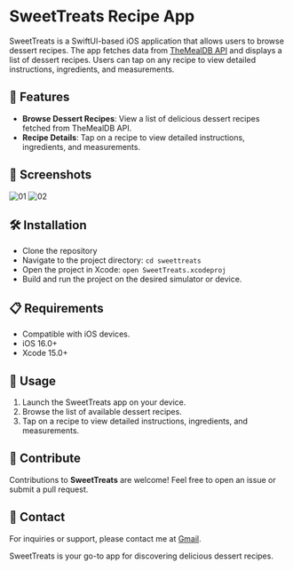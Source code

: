 # SweetTreats Recipe App

SweetTreats is a SwiftUI-based iOS application that allows users to browse dessert recipes. The app fetches data from [TheMealDB API](https://www.themealdb.com/api.php) and displays a list of dessert recipes. Users can tap on any recipe to view detailed instructions, ingredients, and measurements.

## 🚀 Features

- **Browse Dessert Recipes**: View a list of delicious dessert recipes fetched from TheMealDB API.
- **Recipe Details**: Tap on a recipe to view detailed instructions, ingredients, and measurements.

## 📸 Screenshots

![01](https://github.com/cendress/SweetTreats/assets/95492688/3d4af19b-cca9-4174-967b-47a617745558)
![02](https://github.com/cendress/SweetTreats/assets/95492688/2f9d5310-db5a-496c-bd23-a8e9da860440)

## 🛠 Installation

- Clone the repository
- Navigate to the project directory: `cd sweettreats`
- Open the project in Xcode: `open SweetTreats.xcodeproj`
- Build and run the project on the desired simulator or device.

## 📋 Requirements

- Compatible with iOS devices.
- iOS 16.0+
- Xcode 15.0+

## 🎉 Usage

1. Launch the SweetTreats app on your device.
2. Browse the list of available dessert recipes.
3. Tap on a recipe to view detailed instructions, ingredients, and measurements.

## 👥 Contribute

Contributions to **SweetTreats** are welcome! Feel free to open an issue or submit a pull request.

## 📧 Contact

For inquiries or support, please contact me at [Gmail](chrisendress9@gmail.com).

SweetTreats is your go-to app for discovering delicious dessert recipes.

